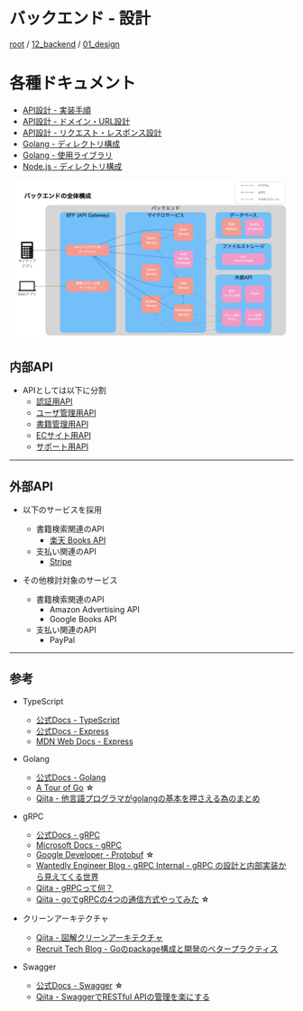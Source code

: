 # バックエンド - 設計

[root](./../../../README.md) 
/ [12_backend](./../README.md) 
/ [01_design](./README.md)

# 各種ドキュメント

* [API設計 - 実装手順](./implementation-procedure.md)
* [API設計 - ドメイン・URL設計](./domain-url.md)
* [API設計 - リクエスト・レスポンス設計](./request-response.md)
* [Golang - ディレクトリ構成](./directories-for-golang.md)
* [Golang - 使用ライブラリ](./libraries-for-golang.md)
* [Node.js - ディレクトリ構成](./directories-for-node.md)

![全体構成](./images/architecture.jpeg)

## 内部API

* APIとしては以下に分割
  * [認証用API](./../31_auth_api/README.md)
  * [ユーザ管理用API](./../32_user_api/README.md)
  * [書籍管理用API](./../33_book_api/README.md)
  * [ECサイト用API](./../34_store_api/README.md)
  * [サポート用API](./../35_information_api/README.md)

---

## 外部API

* 以下のサービスを採用
  * 書籍検索関連のAPI
    * [楽天 Books API](./../41_rakuten_books_api/README.md)
  * 支払い関連のAPI
    * [Stripe](./../42_stripe/README.md)

* その他検討対象のサービス
  * 書籍検索関連のAPI
    * Amazon Advertising API
    * Google Books API
  * 支払い関連のAPI
    * PayPal

---

## 参考

* TypeScript
  * [公式Docs - TypeScript](typescriptlang.org)
  * [公式Docs - Express](https://expressjs.com/ja/)
  * [MDN Web Docs - Express](https://developer.mozilla.org/ja/docs/Learn/Server-side/Express_Nodejs/Introduction)

* Golang
  * [公式Docs - Golang](https://golang.org/)
  * [A Tour of Go](https://go-tour-jp.appspot.com/welcome/1) **☆**
  * [Qiita - 他言語プログラマがgolangの基本を押さえる為のまとめ](https://qiita.com/tfrcm/items/e2a3d7ce7ab8868e37f7)

* gRPC
  * [公式Docs - gRPC](https://grpc.io/)
  * [Microsoft Docs - gRPC](https://docs.microsoft.com/ja-jp/dotnet/architecture/cloud-native/grpc)
  * [Google Developer - Protobuf](https://developers.google.com/protocol-buffers) **☆**
  * [Wantedly Engineer Blog - gRPC Internal - gRPC の設計と内部実装から見えてくる世界]()
  * [Qiita - gRPCって何？](https://qiita.com/oohira/items/63b5ccb2bf1a913659d6)
  * [Qiita - goでgRPCの4つの通信方式やってみた](https://qiita.com/tomo0/items/310d8ffe82749719e029) **☆**

* クリーンアーキテクチャ
  * [Qiita - 図解クリーンアーキテクチャ](https://qiita.com/kz_12/items/bc79102247b86626fc72)
  * [Recruit Tech Blog - Goのpackage構成と開発のベタープラクティス](https://engineer.recruit-lifestyle.co.jp/techblog/2018-03-16-go-ddd/)

* Swagger
  * [公式Docs - Swagger](https://swagger.io/) **☆**
  * [Qiita - SwaggerでRESTful APIの管理を楽にする](https://qiita.com/disc99/items/37228f5d687ad2969aa2)
